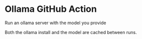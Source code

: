 # Ollama GitHub Action

Run an ollama server with the model you provide

Both the ollama install and the model are cached between runs.
